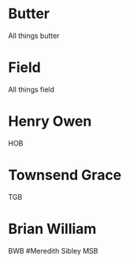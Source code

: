 # Butter
All things butter 
# Field
All things field


# Henry Owen
HOB
# Townsend Grace
TGB
# Brian William
BWB
#Meredith Sibley
MSB